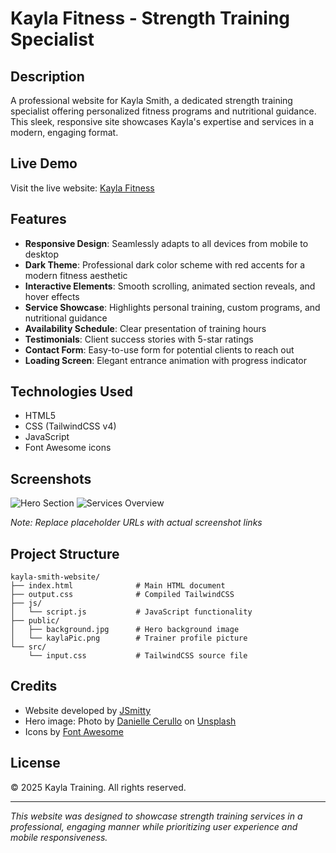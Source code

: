 # Kayla Fitness - Strength Training Specialist

## Description

A professional website for Kayla Smith, a dedicated strength training specialist offering personalized fitness programs and nutritional guidance. This sleek, responsive site showcases Kayla's expertise and services in a modern, engaging format.

## Live Demo

Visit the live website: [Kayla Fitness](https://jacobsmxth.github.io/kayla-smith-website/)

## Features

- **Responsive Design**: Seamlessly adapts to all devices from mobile to desktop
- **Dark Theme**: Professional dark color scheme with red accents for a modern fitness aesthetic
- **Interactive Elements**: Smooth scrolling, animated section reveals, and hover effects
- **Service Showcase**: Highlights personal training, custom programs, and nutritional guidance
- **Availability Schedule**: Clear presentation of training hours
- **Testimonials**: Client success stories with 5-star ratings
- **Contact Form**: Easy-to-use form for potential clients to reach out
- **Loading Screen**: Elegant entrance animation with progress indicator

## Technologies Used

- HTML5
- CSS (TailwindCSS v4)
- JavaScript
- Font Awesome icons

## Screenshots

![Hero Section](https://placeholder-for-screenshot.com/hero-section.jpg)
![Services Overview](https://placeholder-for-screenshot.com/services-section.jpg)

*Note: Replace placeholder URLs with actual screenshot links*

## Project Structure

```
kayla-smith-website/
├── index.html              # Main HTML document
├── output.css              # Compiled TailwindCSS
├── js/
│   └── script.js           # JavaScript functionality
├── public/
│   ├── background.jpg      # Hero background image
│   └── kaylaPic.png        # Trainer profile picture
└── src/
    └── input.css           # TailwindCSS source file
```

## Credits

- Website developed by [JSmitty](http://www.jsmitty.com)
- Hero image: Photo by [Danielle Cerullo](https://unsplash.com/@dncerullo) on [Unsplash](https://unsplash.com/photos/woman-standing-surrounded-by-exercise-equipment-CQfNt66ttZM)
- Icons by [Font Awesome](https://fontawesome.com)

## License

© 2025 Kayla Training. All rights reserved.

---

*This website was designed to showcase strength training services in a professional, engaging manner while prioritizing user experience and mobile responsiveness.*
